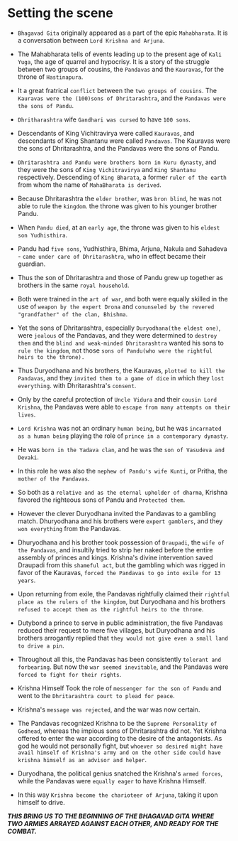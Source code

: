 # Setting the scene

- `Bhagavad Gita` originally appeared as a part of the epic `Mahabharata`. It is a conversation between `Lord Krishna and Arjuna`.
- The Mahabharata tells of events leading up to the present age of `Kali Yuga`, the age of quarrel and hypocrisy. It is a story of the struggle between two groups of cousins, the `Pandavas` and the `Kauravas`, for the throne of `Hastinapura`.
- It a great fratrical `conflict` between the `two groups of cousins`. The `Kauravas were the (100)sons of Dhritarashtra`, and the `Pandavas were the sons of Pandu`.
- `Dhritharashtra` wife `Gandhari was cursed` to have `100 sons`.

- Descendants of King Vichitravirya were called `Kauravas`, and descendants of King Shantanu were called `Pandavas`. The Kauravas were the sons of Dhritarashtra, and the Pandavas were the sons of Pandu.
- `Dhritarashtra and Pandu were brothers born in Kuru dynasty`, and they were the sons of `King Vichitravirya` and `King Shantanu` respectively. Descending of `King Bharata`, a former `ruler of the earth` from whom the name of `MahaBharata is derived`. 
- Because Dhritarashtra the `elder brother`, was `bron blind`, he was not able to rule the `kingdom`. the throne was given to his younger brother Pandu. 

- When `Pandu died`, at an `early age`, the throne was given to his `eldest son Yudhisthira`.
- Pandu had `five sons`, Yudhisthira, Bhima, Arjuna, Nakula and Sahadeva - `came under care of Dhritarashtra`, who in effect became their guardian. 
- Thus the son of Dhritarashtra and those of Pandu grew up together as brothers in the same `royal household`.
- Both were trained in the `art of war`, and both were equally skilled in the use of `weapon by the expert Drona` and `conunseled by the revered "grandfather" of the clan, Bhishma`.

- Yet the sons of Dhritarashtra, especially `Duryodhana(the eldest one)`, were `jealous` of the Pandavas, and they were determined to `destroy them` and the `blind and weak-minded Dhritarashtra` wanted his sons to `rule the kingdom`, not those `sons of Pandu(who were the rightful heirs to the throne).`
- Thus Duryodhana and his brothers, the Kauravas, `plotted to kill the Pandavas`, and they `invited them to a game of dice` in which they `lost everything`. with Dhritarashtra's `consent`. 
- Only by the careful protection of `Uncle Vidura` and their `cousin Lord Krishna`, the Pandavas were able to `escape from many attempts on their lives`.

- `Lord Krishna` was not an ordinary `human being`, but he was `incarnated as a human being` playing the role of `prince in a contemporary dynasty`.
- He was `born in the Yadava clan`, and he was the `son of Vasudeva and Devaki`.
- In this role he was also the `nephew of Pandu's wife Kunti`, or Pritha, the `mother of the Pandavas`.
- So both as a `relative and as the eternal upholder of dharma`, Krishna favored the righteous sons of Pandu and `Protected them`.

- However the clever Duryodhana invited the Pandavas to a gambling match. Dhuryodhana and his brothers were `expert gamblers`, and they `won everything` from the Pandavas.
- Dhuryodhana and his brother took possession of `Draupadi`, the `wife of the Pandavas`, and insultily tried to strip her naked before the entire assembly of princes and kings. Krishna's divine intervention saved Draupadi from this `shameful act`, but the gambling which was rigged in favor of the Kauravas, `forced the Pandavas to go into exile for 13 years`.

- Upon returning from exile, the Pandavas rightfully claimed their `rightful place as the rulers of the kingdom`, but Duryodhana and his brothers `refused to accept them as the rightful heirs to the throne`. 
- Dutybond a prince to serve in public administration, the five Pandavas reduced their request to mere five villages, but Duryodhana and his brothers arrogantly replied that `they would not give even a small land to drive a pin`.

- Throughout all this, the Pandavas has been consistently `tolerant and forbearing`. But now the `war seemed inevitable`, and the Pandavas were `forced to fight for their rights`.

- Krishna Himself Took the role of `messenger for the son of Pandu` and went to the `Dhritarashtra court to plead for peace`.

- Krishna's `message was rejected`, and the war was now certain.

- The Pandavas recognized Krishna to be the `Supreme Personality of Godhead`, whereas the impious sons of Dhritarashtra did not. Yet Krishna offered to enter the war according to the desire of the antagonists. As god he would not personally fight, but `whoever so desired might have avail himself of Krishna's army and on the other side could have krishna himself as an advisor and helper`. 

- Duryodhana, the political genius snatched the Krishna's `armed forces`, while the Pandavas were `equally eager` to have Krishna Himself. 

- In this way `Krishna become the charioteer of Arjuna`, taking it upon himself to drive. 

***THIS BRING US TO THE BEGINNING OF THE BHAGAVAD GITA WHERE TWO ARMIES ARRAYED AGAINST EACH OTHER, AND READY FOR THE COMBAT.***



